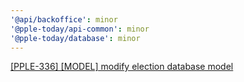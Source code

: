 ```yaml
---
'@api/backoffice': minor
'@pple-today/api-common': minor
'@pple-today/database': minor
---
```


[[PPLE-336] [MODEL] modify election database model](https://linear.app/snts/issue/PPLE-366/model-modify-election-database-model)
